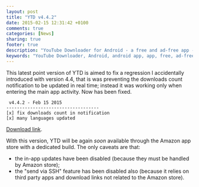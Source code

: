 ```yaml
---
layout: post
title: "YTD v4.4.2"
date: 2015-02-15 12:31:42 +0100
comments: true
categories: [News]
sharing: true
footer: true
description: "YouTube Downloader for Android - a free and ad-free app - new version"
keywords: "YouTube Downloader, Android, android app, app, free, ad-free, no ads, dentex, video, YouTube, downloader, FFmpeg, audio, music, video, extraction, mp3, easy, dentex, 1080p, 720p, HD, 3gp, webm, mp4, m4a, ogg, flv"
---
```

This latest point version of YTD is aimed to fix a regression I accidentally introduced with version 4.4, that is was preventing the downloads count notification to be updated in real time; instead it was working only when entering the main app activity. Now has been fixed.

     v4.4.2 - Feb 15 2015
    -----------------------------------
    [x] fix downloads count in notification
    [x] many languages updated

[Download link](http://dentex.github.io/files/apk/latest/dentex.youtube.downloader.apk).

With this version, YTD will be again *soon* available through the Amazon app store with a dedicated build. The only caveats are that:
 - the in-app updates have been disabled (because they must be handled by Amazon store);
 - the "send via SSH" feature has been disabled also (because it relies on third party apps and download links not related to the Amazon store).
